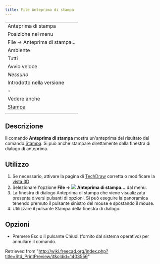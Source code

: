 ```yaml
---
title: File Anteprima di stampa
---
```

|  |
| --- |
| Anteprima di stampa |
| Posizione nel menu |
| File → Anteprima di stampa... |
| Ambiente |
| Tutti |
| Avvio veloce |
| *Nessuno* |
| Introdotto nella versione |
| - |
| Vedere anche |
| [Stampa](/Std_Print/it "Std Print/it") |
|  |

## Descrizione

Il comando **Anteprima di stampa** mostra un'anteprima del risultato del comando [Stampa](/Std_Print/it "Std Print/it"). Si può anche stampare direttamente dalla finestra di dialogo di anteprima.

## Utilizzo

1. Se necessario, attivare la pagina di [TechDraw](/TechDraw_Workbench/it "TechDraw Workbench/it") corretta o modificare la [vista 3D](/3D_view/it "3D view/it")
2. Selezionare l'opzione **File → ![](/images/Std_PrintPreview.svg) Anteprima di stampa...** dal menu.
3. La finestra di dialogo Anteprima di stampa che viene visualizzata presenta diversi pulsanti di opzioni. Si può eseguire la panoramica tenendo premuto il pulsante sinistro del mouse e spostando il mouse.
4. Utilizzare il pulsante Stampa della finestra di dialogo.

## Opzioni

* Premere Esc o il pulsante Chiudi (fornito dal sistema operativo) per annullare il comando.

Retrieved from "<http://wiki.freecad.org/index.php?title=Std_PrintPreview/it&oldid=1403556>"